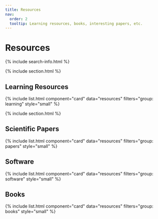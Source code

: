 ```yaml
---
title: Resources
nav:
  order: 2
  tooltip: Learning resources, books, interesting papers, etc.
---
```


# <i class="fas fa-books"></i>Resources

{% include search-info.html %}

{% include section.html %}

## Learning Resources

{% include list.html component="card" data="resources" filters="group: learning" style="small" %}

{% include section.html %}


## Scientific Papers

{% include list.html component="card" data="resources" filters="group: papers" style="small" %}


## Software

{% include list.html component="card" data="resources" filters="group: software" style="small" %}

## Books

{% include list.html component="card" data="resources" filters="group: books" style="small" %}
